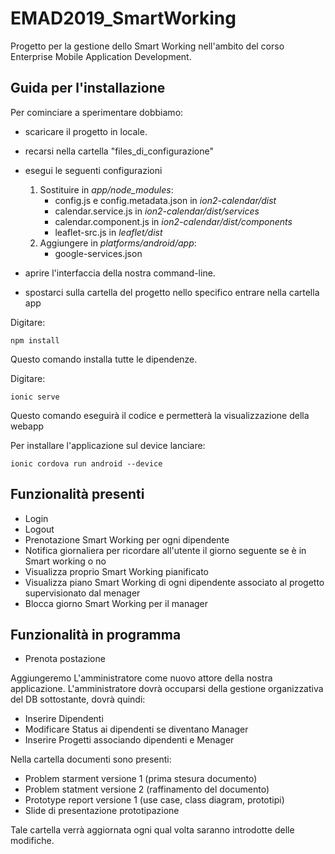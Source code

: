 # EMAD2019_SmartWorking
Progetto per la gestione dello Smart Working nell'ambito del corso Enterprise Mobile Application Development.

## Guida per l'installazione

Per cominciare a sperimentare dobbiamo:

- scaricare il progetto in locale.
- recarsi nella cartella "files_di_configurazione"
- esegui le seguenti configurazioni 
    1. Sostituire in *app/node_modules*:
       - config.js e config.metadata.json in *ion2-calendar/dist*
       - calendar.service.js in *ion2-calendar/dist/services*
       - calendar.component.js in *ion2-calendar/dist/components*
       - leaflet-src.js in *leaflet/dist*
    2. Aggiungere in  *platforms/android/app*:
       -   google-services.json

- aprire l'interfaccia della nostra command-line.
- spostarci sulla cartella del progetto nello specifico entrare nella cartella app

Digitare:

```
npm install
```

Questo comando installa tutte le dipendenze.

Digitare:
```
ionic serve
```

Questo comando eseguirà il codice e permetterà la visualizzazione della webapp 

Per installare l'applicazione sul device lanciare:
```
ionic cordova run android --device
```


## Funzionalità presenti

- Login
- Logout
- Prenotazione Smart Working per ogni dipendente
- Notifica giornaliera per ricordare all'utente il giorno seguente se è in Smart working  o no
- Visualizza proprio Smart Working pianificato
- Visualizza piano Smart Working di ogni dipendente associato al progetto supervisionato dal menager
- Blocca giorno Smart Working per il manager



## Funzionalità in programma

- Prenota postazione



Aggiungeremo L'amministratore come nuovo attore della nostra applicazione. L'amministratore dovrà occuparsi della gestione organizzativa del DB sottostante, dovrà quindi:

- Inserire Dipendenti
- Modificare Status ai dipendenti se diventano Manager
- Inserire Progetti associando dipendenti e Menager 





Nella cartella documenti sono presenti:

- Problem starment versione 1 (prima stesura documento)
- Problem statment versione 2 (raffinamento del documento)
- Prototype report versione 1 (use case, class diagram, prototipi)
- Slide di presentazione prototipazione

Tale cartella verrà aggiornata ogni qual volta saranno introdotte delle modifiche.



